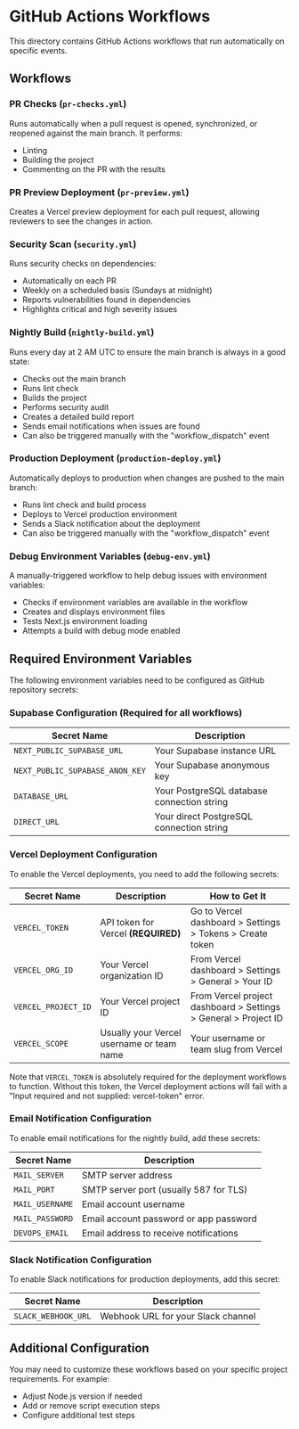 # GitHub Actions Workflows

This directory contains GitHub Actions workflows that run automatically on specific events.

## Workflows

### PR Checks (`pr-checks.yml`)

Runs automatically when a pull request is opened, synchronized, or reopened against the main branch. It performs:

- Linting
- Building the project
- Commenting on the PR with the results

### PR Preview Deployment (`pr-preview.yml`)

Creates a Vercel preview deployment for each pull request, allowing reviewers to see the changes in action.

### Security Scan (`security.yml`)

Runs security checks on dependencies:
- Automatically on each PR
- Weekly on a scheduled basis (Sundays at midnight)
- Reports vulnerabilities found in dependencies
- Highlights critical and high severity issues

### Nightly Build (`nightly-build.yml`)

Runs every day at 2 AM UTC to ensure the main branch is always in a good state:
- Checks out the main branch
- Runs lint check
- Builds the project
- Performs security audit
- Creates a detailed build report
- Sends email notifications when issues are found
- Can also be triggered manually with the "workflow_dispatch" event

### Production Deployment (`production-deploy.yml`)

Automatically deploys to production when changes are pushed to the main branch:
- Runs lint check and build process
- Deploys to Vercel production environment
- Sends a Slack notification about the deployment
- Can also be triggered manually with the "workflow_dispatch" event

### Debug Environment Variables (`debug-env.yml`)

A manually-triggered workflow to help debug issues with environment variables:
- Checks if environment variables are available in the workflow
- Creates and displays environment files
- Tests Next.js environment loading
- Attempts a build with debug mode enabled

## Required Environment Variables

The following environment variables need to be configured as GitHub repository secrets:

### Supabase Configuration (Required for all workflows)

| Secret Name | Description |
|-------------|-------------|
| `NEXT_PUBLIC_SUPABASE_URL` | Your Supabase instance URL |
| `NEXT_PUBLIC_SUPABASE_ANON_KEY` | Your Supabase anonymous key |
| `DATABASE_URL` | Your PostgreSQL database connection string |
| `DIRECT_URL` | Your direct PostgreSQL connection string |

### Vercel Deployment Configuration

To enable the Vercel deployments, you need to add the following secrets:

| Secret Name | Description | How to Get It |
|-------------|-------------|--------------|
| `VERCEL_TOKEN` | API token for Vercel **(REQUIRED)** | Go to Vercel dashboard > Settings > Tokens > Create token |
| `VERCEL_ORG_ID` | Your Vercel organization ID | From Vercel dashboard > Settings > General > Your ID |
| `VERCEL_PROJECT_ID` | Your Vercel project ID | From Vercel project dashboard > Settings > General > Project ID |
| `VERCEL_SCOPE` | Usually your Vercel username or team name | Your username or team slug from Vercel |

Note that `VERCEL_TOKEN` is absolutely required for the deployment workflows to function. Without this token, the Vercel deployment actions will fail with a "Input required and not supplied: vercel-token" error.

### Email Notification Configuration

To enable email notifications for the nightly build, add these secrets:

| Secret Name | Description |
|-------------|-------------|
| `MAIL_SERVER` | SMTP server address |
| `MAIL_PORT` | SMTP server port (usually 587 for TLS) |
| `MAIL_USERNAME` | Email account username |
| `MAIL_PASSWORD` | Email account password or app password |
| `DEVOPS_EMAIL` | Email address to receive notifications |

### Slack Notification Configuration

To enable Slack notifications for production deployments, add this secret:

| Secret Name | Description |
|-------------|-------------|
| `SLACK_WEBHOOK_URL` | Webhook URL for your Slack channel |

## Additional Configuration

You may need to customize these workflows based on your specific project requirements. For example:

- Adjust Node.js version if needed
- Add or remove script execution steps
- Configure additional test steps 